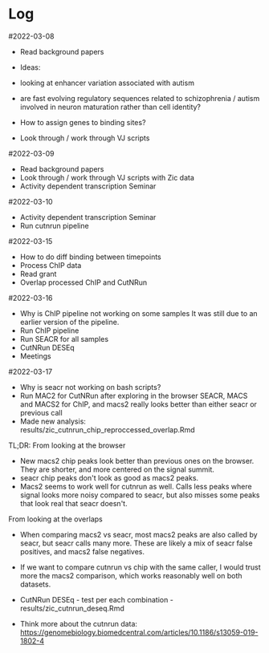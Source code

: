 # Log

#2022-03-08

- Read background papers

- Ideas:
- looking at enhancer variation associated with autism 
- are fast evolving regulatory sequences related to schizophrenia / autism involved in neuron maturation rather than cell identity?
- How to assign genes to binding sites?

- Look through / work through VJ scripts

#2022-03-09
- Read background papers
- Look through / work through VJ scripts with Zic data
- Activity dependent transcription Seminar

#2022-03-10
- Activity dependent transcription Seminar
- Run cutnrun pipeline 

#2022-03-15
- How to do diff binding between timepoints
- Process ChIP data
- Read grant
- Overlap processed ChIP and CutNRun

#2022-03-16
- Why is ChIP pipeline not working on some samples
It was still due to an earlier version of the pipeline.
- Run ChIP pipeline
- Run SEACR for all samples
- CutNRun DESEq
- Meetings

#2022-03-17
- Why is seacr  not working on bash scripts?
- Run MAC2 for CutNRun after exploring in the browser SEACR, MACS and MACS2 for ChIP, and macs2 really looks better than either seacr or previous call
- Made new analysis: results/zic_cutnrun_chip_reproccessed_overlap.Rmd

TL;DR:
From looking at the browser
- New macs2 chip peaks look better than previous ones on the browser. They are shorter, and more centered on the signal summit.
- seacr chip peaks don't look as good as macs2 peaks. 
- Macs2 seems to work well for cutnrun as well. Calls less peaks where signal looks more noisy compared to seacr, but also misses some peaks that look real that seacr doesn't.

From looking at the overlaps
- When comparing macs2 vs seacr, most macs2 peaks are also called by seacr, but seacr calls many more. These are likely a mix of seacr false positives, and macs2 false negatives.
- If we want to compare cutnrun vs chip with the same caller, I would trust more the macs2 comparison, which works reasonably well on both datasets.


- CutNRun DESEq -  test per each combination - results/zic_cutnrun_deseq.Rmd
- Think  more about the cutnrun data: https://genomebiology.biomedcentral.com/articles/10.1186/s13059-019-1802-4

